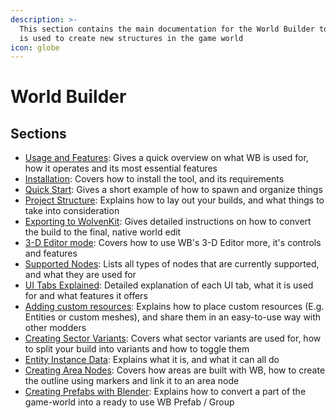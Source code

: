 ```yaml
---
description: >-
  This section contains the main documentation for the World Builder tool, which
  is used to create new structures in the game world
icon: globe
---
```


# World Builder

## Sections

* [Usage and Features](usage-and-features.md): Gives a quick overview on what WB is used for, how it operates and its most essential features
* [Installation](installation.md): Covers how to install the tool, and its requirements
* [Quick Start](quick-start.md): Gives a short example of how to spawn and organize things
* [Project Structure](project-structure.md): Explains how to lay out your builds, and what things to take into consideration
* [Exporting to WolvenKit](exporting-from-object-spawner.md): Gives detailed instructions on how to convert the build to the final, native world edit
* [3-D Editor mode](3-d-editor-mode.md): Covers how to use WB's 3-D Editor more, it's controls and features
* [Supported Nodes](supported-nodes.md): Lists all types of nodes that are currently supported, and what they are used for
* [UI Tabs Explained](ui-tabs-explained/): Detailed explanation of each UI tab, what it is used for and what features it offers
* [Adding custom resources](features-and-guides/adding-custom-resources-props.md): Explains how to place custom resources (E.g. Entities or custom meshes), and share them in an easy-to-use way with other modders
* [Creating Sector Variants](features-and-guides/creating-sector-variants.md): Covers what sector variants are used for, how to split your build into variants and how to toggle them
* [Entity Instance Data](features-and-guides/entity-instance-data.md): Explains what it is, and what it can all do
* [Creating Area Nodes](features-and-guides/setting-area-outlines.md): Covers how areas are built with WB, how to create the outline using markers and link it to an area node
* [Creating Prefabs with Blender](features-and-guides/creating-prefabs-with-blender.md): Explains how to convert a part of the game-world into a ready to use WB Prefab / Group
